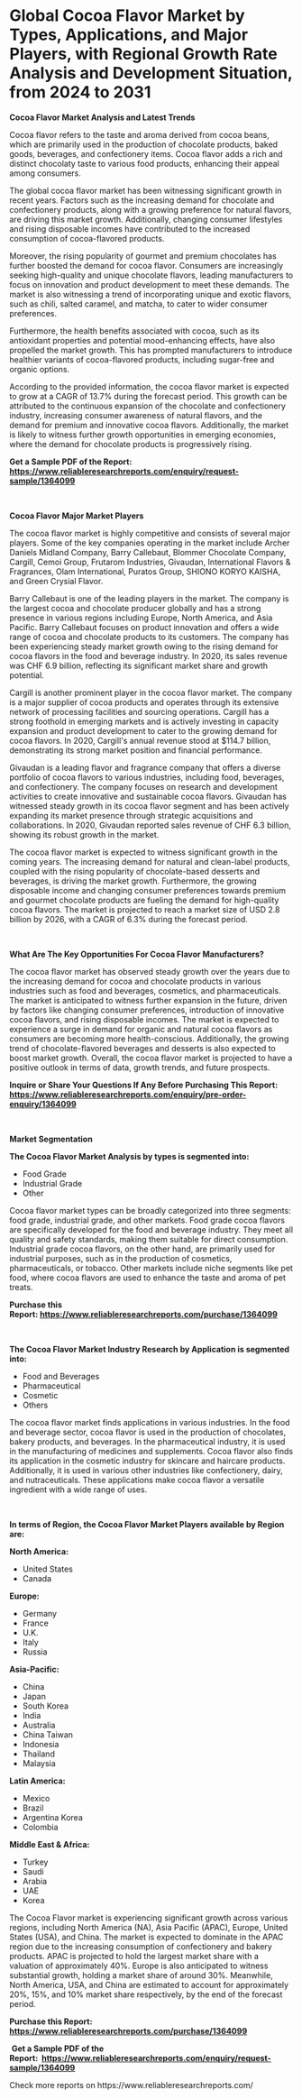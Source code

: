 <p><h1>Global Cocoa Flavor Market by Types, Applications, and Major Players, with Regional Growth Rate Analysis and Development Situation, from 2024 to 2031</h1></p><p><strong>Cocoa Flavor Market Analysis and Latest Trends</strong></p>
<p><p>Cocoa flavor refers to the taste and aroma derived from cocoa beans, which are primarily used in the production of chocolate products, baked goods, beverages, and confectionery items. Cocoa flavor adds a rich and distinct chocolaty taste to various food products, enhancing their appeal among consumers.</p><p>The global cocoa flavor market has been witnessing significant growth in recent years. Factors such as the increasing demand for chocolate and confectionery products, along with a growing preference for natural flavors, are driving this market growth. Additionally, changing consumer lifestyles and rising disposable incomes have contributed to the increased consumption of cocoa-flavored products.</p><p>Moreover, the rising popularity of gourmet and premium chocolates has further boosted the demand for cocoa flavor. Consumers are increasingly seeking high-quality and unique chocolate flavors, leading manufacturers to focus on innovation and product development to meet these demands. The market is also witnessing a trend of incorporating unique and exotic flavors, such as chili, salted caramel, and matcha, to cater to wider consumer preferences.</p><p>Furthermore, the health benefits associated with cocoa, such as its antioxidant properties and potential mood-enhancing effects, have also propelled the market growth. This has prompted manufacturers to introduce healthier variants of cocoa-flavored products, including sugar-free and organic options.</p><p>According to the provided information, the cocoa flavor market is expected to grow at a CAGR of 13.7% during the forecast period. This growth can be attributed to the continuous expansion of the chocolate and confectionery industry, increasing consumer awareness of natural flavors, and the demand for premium and innovative cocoa flavors. Additionally, the market is likely to witness further growth opportunities in emerging economies, where the demand for chocolate products is progressively rising.</p></p>
<p><strong>Get a Sample PDF of the Report:&nbsp; <a href="https://www.reliableresearchreports.com/enquiry/request-sample/1364099">https://www.reliableresearchreports.com/enquiry/request-sample/1364099</a></strong></p>
<p>&nbsp;</p>
<p><strong>Cocoa Flavor Major Market Players</strong></p>
<p><p>The cocoa flavor market is highly competitive and consists of several major players. Some of the key companies operating in the market include Archer Daniels Midland Company, Barry Callebaut, Blommer Chocolate Company, Cargill, Cemoi Group, Frutarom Industries, Givaudan, International Flavors & Fragrances, Olam International, Puratos Group, SHIONO KORYO KAISHA, and Green Crysial Flavor.</p><p>Barry Callebaut is one of the leading players in the market. The company is the largest cocoa and chocolate producer globally and has a strong presence in various regions including Europe, North America, and Asia Pacific. Barry Callebaut focuses on product innovation and offers a wide range of cocoa and chocolate products to its customers. The company has been experiencing steady market growth owing to the rising demand for cocoa flavors in the food and beverage industry. In 2020, its sales revenue was CHF 6.9 billion, reflecting its significant market share and growth potential.</p><p>Cargill is another prominent player in the cocoa flavor market. The company is a major supplier of cocoa products and operates through its extensive network of processing facilities and sourcing operations. Cargill has a strong foothold in emerging markets and is actively investing in capacity expansion and product development to cater to the growing demand for cocoa flavors. In 2020, Cargill's annual revenue stood at $114.7 billion, demonstrating its strong market position and financial performance.</p><p>Givaudan is a leading flavor and fragrance company that offers a diverse portfolio of cocoa flavors to various industries, including food, beverages, and confectionery. The company focuses on research and development activities to create innovative and sustainable cocoa flavors. Givaudan has witnessed steady growth in its cocoa flavor segment and has been actively expanding its market presence through strategic acquisitions and collaborations. In 2020, Givaudan reported sales revenue of CHF 6.3 billion, showing its robust growth in the market.</p><p>The cocoa flavor market is expected to witness significant growth in the coming years. The increasing demand for natural and clean-label products, coupled with the rising popularity of chocolate-based desserts and beverages, is driving the market growth. Furthermore, the growing disposable income and changing consumer preferences towards premium and gourmet chocolate products are fueling the demand for high-quality cocoa flavors. The market is projected to reach a market size of USD 2.8 billion by 2026, with a CAGR of 6.3% during the forecast period.</p></p>
<p>&nbsp;</p>
<p><strong>What Are The Key Opportunities For Cocoa Flavor Manufacturers?</strong></p>
<p><p>The cocoa flavor market has observed steady growth over the years due to the increasing demand for cocoa and chocolate products in various industries such as food and beverages, cosmetics, and pharmaceuticals. The market is anticipated to witness further expansion in the future, driven by factors like changing consumer preferences, introduction of innovative cocoa flavors, and rising disposable incomes. The market is expected to experience a surge in demand for organic and natural cocoa flavors as consumers are becoming more health-conscious. Additionally, the growing trend of chocolate-flavored beverages and desserts is also expected to boost market growth. Overall, the cocoa flavor market is projected to have a positive outlook in terms of data, growth trends, and future prospects.</p></p>
<p><strong>Inquire or Share Your Questions If Any Before Purchasing This Report: <a href="https://www.reliableresearchreports.com/enquiry/pre-order-enquiry/1364099">https://www.reliableresearchreports.com/enquiry/pre-order-enquiry/1364099</a></strong></p>
<p>&nbsp;</p>
<p><strong>Market Segmentation</strong></p>
<p><strong>The Cocoa Flavor Market Analysis by types is segmented into:</strong></p>
<p><ul><li>Food Grade</li><li>Industrial Grade</li><li>Other</li></ul></p>
<p><p>Cocoa flavor market types can be broadly categorized into three segments: food grade, industrial grade, and other markets. Food grade cocoa flavors are specifically developed for the food and beverage industry. They meet all quality and safety standards, making them suitable for direct consumption. Industrial grade cocoa flavors, on the other hand, are primarily used for industrial purposes, such as in the production of cosmetics, pharmaceuticals, or tobacco. Other markets include niche segments like pet food, where cocoa flavors are used to enhance the taste and aroma of pet treats.</p></p>
<p><strong>Purchase this Report:&nbsp;<a href="https://www.reliableresearchreports.com/purchase/1364099">https://www.reliableresearchreports.com/purchase/1364099</a></strong></p>
<p>&nbsp;</p>
<p><strong>The Cocoa Flavor Market Industry Research by Application is segmented into:</strong></p>
<p><ul><li>Food and Beverages</li><li>Pharmaceutical</li><li>Cosmetic</li><li>Others</li></ul></p>
<p><p>The cocoa flavor market finds applications in various industries. In the food and beverage sector, cocoa flavor is used in the production of chocolates, bakery products, and beverages. In the pharmaceutical industry, it is used in the manufacturing of medicines and supplements. Cocoa flavor also finds its application in the cosmetic industry for skincare and haircare products. Additionally, it is used in various other industries like confectionery, dairy, and nutraceuticals. These applications make cocoa flavor a versatile ingredient with a wide range of uses.</p></p>
<p>&nbsp;</p>
<p><strong>In terms of Region, the Cocoa Flavor Market Players available by Region are:</strong></p>
<p>
    <p> <strong> North America: </strong>
        <ul>
            <li>United States</li>
            <li>Canada</li>
        </ul>
        </p> 
    <p> <strong> Europe: </strong>
        <ul>
            <li>Germany</li>
            <li>France</li>
            <li>U.K.</li>
            <li>Italy</li>
            <li>Russia</li>
        </ul>
        </p> 
    <p> <strong> Asia-Pacific: </strong>
        <ul>
            <li>China</li>
            <li>Japan</li>
            <li>South Korea</li>
            <li>India</li>
            <li>Australia</li>
            <li>China Taiwan</li>
            <li>Indonesia</li>
            <li>Thailand</li>
            <li>Malaysia</li>
        </ul>
        </p> 
    <p> <strong> Latin America: </strong>
        <ul>
            <li>Mexico</li>
            <li>Brazil</li>
            <li>Argentina Korea</li>
            <li>Colombia</li>
        </ul>
        </p> 
    <p> <strong> Middle East & Africa: </strong>
        <ul>
            <li>Turkey</li>
            <li>Saudi</li>
            <li>Arabia</li>
            <li>UAE</li>
            <li>Korea</li>
        </ul>
    </p>
    </p>
<p><p>The Cocoa Flavor market is experiencing significant growth across various regions, including North America (NA), Asia Pacific (APAC), Europe, United States (USA), and China. The market is expected to dominate in the APAC region due to the increasing consumption of confectionery and bakery products. APAC is projected to hold the largest market share with a valuation of approximately 40%. Europe is also anticipated to witness substantial growth, holding a market share of around 30%. Meanwhile, North America, USA, and China are estimated to account for approximately 20%, 15%, and 10% market share respectively, by the end of the forecast period.</p></p>
<p><strong>Purchase this Report: <a href="https://www.reliableresearchreports.com/purchase/1364099">https://www.reliableresearchreports.com/purchase/1364099</a></strong></p>
<p>&nbsp;<strong>Get a Sample PDF of the Report:&nbsp;&nbsp;<a href="https://www.reliableresearchreports.com/enquiry/request-sample/1364099">https://www.reliableresearchreports.com/enquiry/request-sample/1364099</a></strong></p>
<p><strong></strong></p>
<p>Check more reports on https://www.reliableresearchreports.com/</p>
